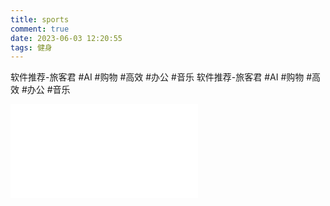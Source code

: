 ```yaml
---
title: sports
comment: true
date: 2023-06-03 12:20:55
tags: 健身
---
```

软件推荐-旅客君
 #AI #购物 #高效 #办公 #音乐
软件推荐-旅客君
 #AI #购物 #高效 #办公 #音乐
<iframe src="//player.bilibili.com/player.html?aid=270449909&bvid=BV1Qc411J7iS&cid=1108585320&page=1" scrolling="no" border="0" frameborder="no" framespacing="0" allowfullscreen="true"> </iframe>